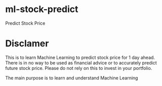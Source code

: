 # ml-stock-predict
Predict Stock Price

# Disclamer
This is to learn Machine Learning to predict stock price for 1 day ahead. There is in no way to be used as financial advice or to accurately predict future stock price. Please do not rely on this to invest in your portfolio.

The main purpose is to learn and understand Machine Learning